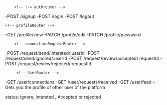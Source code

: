 <!-- Tech Tinder APIs -->


        <!-- :-> authrouter -->
-POST /signup
-POST /login
-POST /logout




    <!-- profileRouter -->
-GET /profile/view
-PATCH /profile/edit
-PATCH /profile/password



        <!-- connectionRequestRouter -->
-POST /request/send/intersted/:userId
-POST /request/send/ignored/:userId
-POST /request/review/accepted/:requestId
-POST /request/review/rejected/:requestId


         <!-- UserRouter -->
-GET /user/connections
-GET /user/requests/received
-GET /user/feed - Gets you the profile of other user of the platform



status: ignore, intersted , Accepted or rejected




